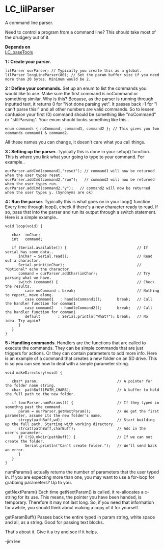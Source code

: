 # LC_lilParser
A command line parser.

Need to control a program from a command line? This should take most of the drudgery out of it.

**Depends on**  
[LC_baseTools](https://github.com/leftCoast/LC_baseTools)

**1 : Create your parser.** 

```
lilParser ourParser; // Typically you create this as a global.
lilParser longLineParser(80); // Set the param buffer size if you need more than 20 bytes. Minimum would be 2.
```

**2 : Define your commands.** Set up an enum to list the commands you would like to use. Make sure the first command is noCommand or something similar. Why is this? Because, as the parser is running through inputted text, it returns 0 for "Not done parsing yet". It passes back -1 for "I can't parse this!" and all other numbers are valid commands. So to lessen confusion your first (0) command should be something like "noCommand" or "stillParsing". Your enum should looks something like this..
```
enum commands { noCommand, command1, command2 }; // This gives you two commands command1 & command2.
```
All these names you can change, it doesn't care what you call things.

**3 : Setting up the parser.** Typically this is done in your setup() function. This is where you link what your going to type to your command. For example..
```
ourParser.addCmd(command1,"reset"); // command1 will now be returned when the user types reset.
ourParser.addCmd(command2,"run");   // command2 will now be returned when the user types run.
ourParser.addCmd(command2,"y");   // command2 will now be returned when the user types y. (Synonyms are ok)
```
**4 : Run the parser.** Typically this is what goes on in your loop() function. Every time through loop(), check if there's a new character ready to read. If so, pass that into the parser and run its output through a switch statement. Here is a simple example..
```
void loop(void) {

   char  inChar;
   int   command;
   
   if (Serial.available()) {                                // If serial has some data..
      inChar = Serial.read();                               // Read out a charactor.
      Serial.print(inChar);                                 // *Optional* echo the charactor.
      command = ourParser.addChar(inChar);                  // Try parsing what we have.
      switch (command) {                                    // Check the results.
         case noCommand : break;                            // Nothing to report, move along.
         case command1   : handleCommand1();       break;   // Call the handler function for comman1
         case command2   : handleCommand2();       break;   // Call the handler function for comman1
         default        : Serial.println("What?"); break;   // No idea. Try again?
      }
   }
}
```
**5 : Handling commands.** Handlers are the functions that are called to execute the commands. They can be simple commands that are just triggers for actions. Or they can contain parameters to add more info. Here is an example of a command that creates a new folder on an SD drive. This is so you can see how to deal with a simple parameter string.
```
void makeDirectory(void) {

   char* param;                                    // A pointer for the folder name string.
   char  pathBuff[PATH_CHARS];                     // A buffer to hold the full path to the new folder.
   
   if (ourParser.numParams()) {                    // If they typed in somethng past the command.
      param = ourParser.getNextParam();            // We get the first parameter, assume its the new folder's name.
      strcpy(pathBuff,wd);                         // Start building up the full path. Starting with working directory.
      strcat(pathBuff,charBuff);                   // Add in the user's parameter.
      if (!SD.mkdir(pathBuff)) {                   // If we can not create the folder.
         Serial.println("Can't create folder.");   // We'll send back an error.
      }
   }
}
```
numParams() actually returns the number of parameters that the user typed in. If you are expecting more than one, you may want to use a for-loop for grabbing parameters? Up to you.  

getNextParam() Each time getNextParam() is called, it re-allocates a c-string for its use. This means, the pointer you have been handed, is temporary. Therefore it may not last long. So, if you need that information for awhile, you should think about making a copy of it for yourself.

getParamBuff() Passes back the entire typed in param string, white space and all, as a string. Good for passing text blocks.

That's about it. Give it a try and see if it helps.

-jim lee
